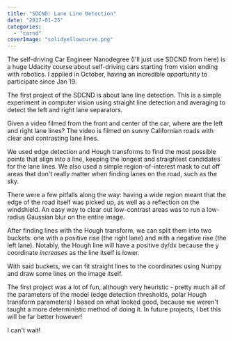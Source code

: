 ```yaml
---
title: "SDCND: Lane Line Detection"
date: "2017-01-25"
categories: 
  - "carnd"
coverImage: "solidyellowcurve.png"
---
```


The self-driving Car Engineer Nanodegree (I'll just use SDCND from here) is a huge Udacity course about self-driving cars starting from vision ending with robotics. I applied in October, having an incredible opportunity to participate since Jan 19.

The first project of the SDCND is about lane line detection. This is a simple experiment in computer vision using straight line detection and averaging to detect the left and right lane separators.

Given a video filmed from the front and center of the car, where are the left and right lane lines? The video is filmed on sunny Californian roads with clear and contrasting lane lines.

We used edge detection and Hough transforms to find the most possible points that align into a line, keeping the longest and straightest candidates for the lane lines. We also used a simple region-of-interest mask to cut off areas that don't really matter when finding lanes on the road, such as the sky.

There were a few pitfalls along the way: having a wide region meant that the edge of the road itself was picked up, as well as a reflection on the windshield. An easy way to clear out low-contrast areas was to run a low-radius Gaussian blur on the entire image.

After finding lines with the Hough transform, we can split them into two buckets: one with a positive rise (the right lane) and with a negative rise (the left lane). Notably, the Hough line will have a positive dy/dx because the y coordinate _increases_ as the line itself is lower.

With said buckets, we can fit straight lines to the coordinates using Numpy and draw some lines on the image itself.

The first project was a lot of fun, although very heuristic - pretty much all of the parameters of the model (edge detection thresholds, polar Hough transform parameters) I based on what looked good, because we weren't taught a more deterministic method of doing it. In future projects, I bet this will be far better however!

I can't wait!
